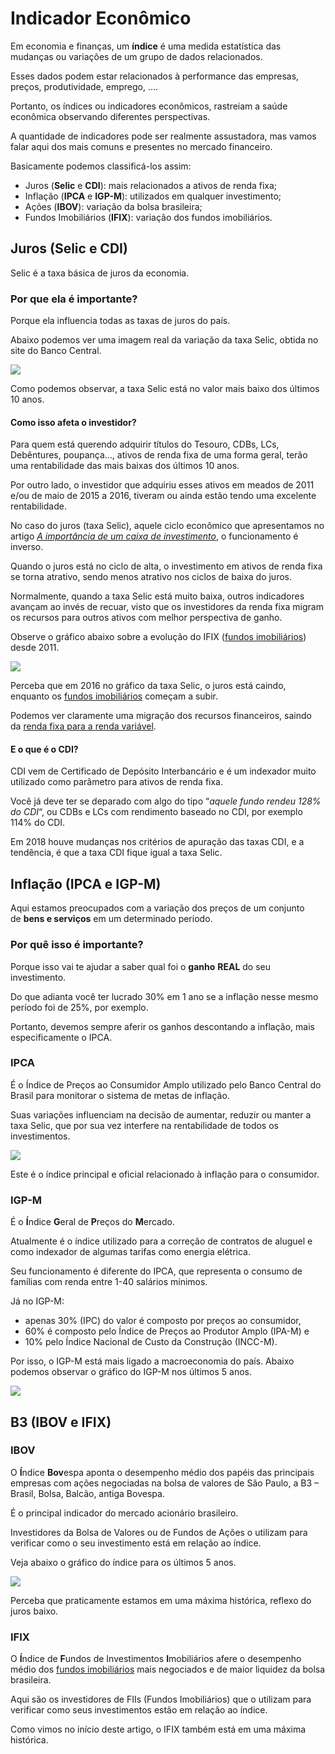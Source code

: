 # Indicador Econômico

Em economia e finanças, um **índice** é uma medida estatística das mudanças ou variações de um grupo de dados relacionados.

Esses dados podem estar relacionados à performance das empresas, preços, produtividade, emprego, ….

Portanto, os índices ou indicadores econômicos, rastreiam a saúde econômica observando diferentes perspectivas.

A quantidade de indicadores pode ser realmente assustadora, mas vamos falar aqui dos mais comuns e presentes no mercado financeiro.

Basicamente podemos classificá-los assim:

- Juros (**Selic** e **CDI**): mais relacionados a ativos de renda fixa;
- Inflação (**IPCA** e **IGP-M**): utilizados em qualquer investimento;
- Ações (**IBOV**): variação da bolsa brasileira;
- Fundos Imobiliários (**IFIX**): variação dos fundos imobiliários.

## Juros (Selic e CDI)

Selic é a taxa básica de juros da economia.

### Por que ela é importante?

Porque ela influencia todas as taxas de juros do país.

Abaixo podemos ver uma imagem real da variação da taxa Selic, obtida no site do Banco Central.

![](https://github.com/jppreti/documents/blob/main/investimento/images/VariacaoSelic.png?fit=750%2C500)

Como podemos observar, a taxa Selic está no valor mais baixo dos últimos 10 anos.

#### Como isso afeta o investidor?

Para quem está querendo adquirir títulos do Tesouro, CDBs, LCs, Debêntures, poupança…, ativos de renda fixa de uma forma geral, terão uma rentabilidade das mais baixas dos últimos 10 anos.

Por outro lado, o investidor que adquiriu esses ativos em meados de 2011 e/ou de maio de 2015 a 2016, tiveram ou ainda estão tendo uma excelente rentabilidade.

No caso do juros (taxa Selic), aquele ciclo econômico que apresentamos no artigo [*A importância de um caixa de investimento*](), o funcionamento é inverso.

Quando o juros está no ciclo de alta, o investimento em ativos de renda fixa se torna atrativo, sendo menos atrativo nos ciclos de baixa do juros.

Normalmente, quando a taxa Selic está muito baixa, outros indicadores avançam ao invés de recuar, visto que os investidores da renda fixa migram os recursos para outros ativos com melhor perspectiva de ganho.

Observe o gráfico abaixo sobre a evolução do IFIX ([fundos imobiliários]()) desde 2011.

![](https://github.com/jppreti/documents/blob/main/investimento/images/IFIX.png?fit=750%2C319)

Perceba que em 2016 no gráfico da taxa Selic, o juros está caindo, enquanto os [fundos imobiliários]() começam a subir.

Podemos ver claramente uma migração dos recursos financeiros, saindo da [renda fixa para a renda variável]().

#### E o que é o CDI?

CDI vem de Certificado de Depósito Interbancário e é um indexador muito utilizado como parâmetro para ativos de renda fixa.

Você já deve ter se deparado com algo do tipo “*aquele fundo rendeu 128% do CDI*“, ou CDBs e LCs com rendimento baseado no CDI, por exemplo 114% do CDI.

Em 2018 houve mudanças nos critérios de apuração das taxas CDI, e a tendência, é que a taxa CDI fique igual a taxa Selic.

## Inflação (IPCA e IGP-M)

Aqui estamos preocupados com a variação dos preços de um conjunto de **bens e serviços** em um determinado período.

### Por quê isso é importante?

Porque isso vai te ajudar a saber qual foi o **ganho** **REAL** do seu investimento.

Do que adianta você ter lucrado 30% em 1 ano se a inflação nesse mesmo período foi de 25%, por exemplo.

Portanto, devemos sempre aferir os ganhos descontando a inflação, mais especificamente o IPCA.

### IPCA

É o Índice de Preços ao Consumidor Amplo utilizado pelo Banco Central do Brasil para monitorar o sistema de metas de inflação.

Suas variações influenciam na decisão de aumentar, reduzir ou manter a taxa Selic, que por sua vez interfere na rentabilidade de todos os investimentos.

![](https://github.com/jppreti/documents/blob/main/investimento/images/IPCA.png?fit=750%2C431)

Este é o índice principal e oficial relacionado à inflação para o consumidor.

### IGP-M

É o **Í**ndice **G**eral de **P**reços do **M**ercado.

Atualmente é o índice utilizado para a correção de contratos de aluguel e como indexador de algumas tarifas como energia elétrica.

Seu funcionamento é diferente do IPCA, que representa o consumo de famílias com renda entre 1-40 salários mínimos.

Já no IGP-M:

- apenas 30% (IPC) do valor é composto por preços ao consumidor,
- 60% é composto pelo Índice de Preços ao Produtor Amplo (IPA-M) e
- 10% pelo Índice Nacional de Custo da Construção (INCC-M).

Por isso, o IGP-M está mais ligado a macroeconomia do país. Abaixo podemos observar o gráfico do IGP-M nos últimos 5 anos.

![](https://github.com/jppreti/documents/blob/main/investimento/images/IGPM.png?fit=750%2C448)

## B3 (IBOV e IFIX)

### IBOV

O **Í**ndice **Bov**espa aponta o desempenho médio dos papéis das principais empresas com ações negociadas na bolsa de valores de São Paulo, a B3 – Brasil, Bolsa, Balcão, antiga Bovespa.

É o principal indicador do mercado acionário brasileiro.

Investidores da Bolsa de Valores ou de Fundos de Ações o utilizam para verificar como o seu investimento está em relação ao índice.

Veja abaixo o gráfico do índice para os últimos 5 anos.

![](https://github.com/jppreti/documents/blob/main/investimento/images/IBOV.png?fit=750%2C330)

Perceba que praticamente estamos em uma máxima histórica, reflexo do juros baixo.

### IFIX

O **Í**ndice de **F**undos de Investimentos **I**mobiliários afere o desempenho médio dos [fundos imobiliários]() mais negociados e de maior liquidez da bolsa brasileira.

Aqui são os investidores de FIIs (Fundos Imobiliários) que o utilizam para verificar como seus investimentos estão em relação ao índice.

Como vimos no início deste artigo, o IFIX também está em uma máxima histórica.
